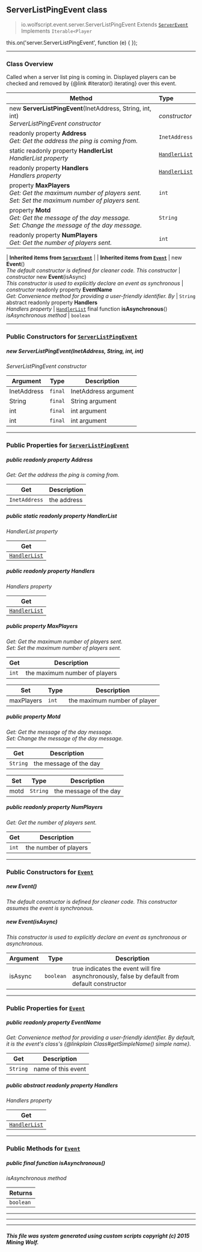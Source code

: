 ## ServerListPingEvent __class__

>io.wolfscript.event.server.ServerListPingEvent
>Extends [`ServerEvent`](ServerEvent.md)
>Implements `Iterable<Player`

this.on('server.ServerListPingEvent', function (e) { });

---

### Class Overview

Called when a server list ping is coming in. Displayed players can be checked and removed by {@link #iterator() iterating} over this event.

Method | Type   
--- | :--- 
new __ServerListPingEvent__(InetAddress, String, int, int) <br> _ServerListPingEvent constructor_ | _constructor_
 readonly property __Address__ <br> _Get: Get the address the ping is coming from._ | `InetAddress`
static readonly property __HandlerList__ <br> _HandlerList property_ | [`HandlerList`](../HandlerList.md)
 readonly property __Handlers__ <br> _Handlers property_ | [`HandlerList`](../HandlerList.md)
  property __MaxPlayers__ <br> _Get: Get the maximum number of players sent.<br>Set: Set the maximum number of players sent._ | `int`
  property __Motd__ <br> _Get: Get the message of the day message.<br>Set: Change the message of the day message._ | `String`
 readonly property __NumPlayers__ <br> _Get: Get the number of players sent._ | `int`
 |
__Inherited items from [`ServerEvent`](ServerEvent.md)__ |
 |
__Inherited items from [`Event`](../Event.md)__ |
new __Event__() <br> _The default constructor is defined for cleaner code. This constructor_ | _constructor_
new __Event__(isAsync) <br> _This constructor is used to explicitly declare an event as synchronous_ | _constructor_
 readonly property __EventName__ <br> _Get: Convenience method for providing a user-friendly identifier. By_ | `String`
abstract readonly property __Handlers__ <br> _Handlers property_ | [`HandlerList`](../HandlerList.md)
final function __isAsynchronous__() <br> _isAsynchronous method_ | `boolean`







---

### Public Constructors for [`ServerListPingEvent`](ServerListPingEvent.md)

##### <a id='serverlistpingevent'></a>new __ServerListPingEvent__(InetAddress, String, int, int) 

_ServerListPingEvent constructor_

Argument | Type | Description  
--- | --- | --- 
InetAddress | `final` | InetAddress argument
String | `final` | String argument
int | `final` | int argument
int | `final` | int argument

---

### Public Properties for [`ServerListPingEvent`](ServerListPingEvent.md)

##### <a id='address'></a>public  readonly property __Address__

_Get: Get the address the ping is coming from._

Get | Description
--- | --- 
`InetAddress` | the address



##### <a id='handlerlist'></a>public static readonly property __HandlerList__

_HandlerList property_

Get | 
--- | 
[`HandlerList`](../HandlerList.md) |



##### <a id='handlers'></a>public  readonly property __Handlers__

_Handlers property_

Get | 
--- | 
[`HandlerList`](../HandlerList.md) |



##### <a id='maxplayers'></a>public   property __MaxPlayers__

_Get: Get the maximum number of players sent.<br>Set: Set the maximum number of players sent._

Get | Description
--- | --- 
`int` | the maximum number of players

Set | Type | Description  
--- | --- | --- 
maxPlayers | `int` | the maximum number of player


##### <a id='motd'></a>public   property __Motd__

_Get: Get the message of the day message.<br>Set: Change the message of the day message._

Get | Description
--- | --- 
`String` | the message of the day

Set | Type | Description  
--- | --- | --- 
motd | `String` | the message of the day


##### <a id='numplayers'></a>public  readonly property __NumPlayers__

_Get: Get the number of players sent._

Get | Description
--- | --- 
`int` | the number of players



---
### Public Constructors for [`Event`](../Event.md)

##### <a id='event'></a>new __Event__() 

_The default constructor is defined for cleaner code. This constructor assumes the event is synchronous._


##### <a id='event'></a>new __Event__(isAsync) 

_This constructor is used to explicitly declare an event as synchronous or asynchronous._

Argument | Type | Description  
--- | --- | --- 
isAsync | `boolean` | true indicates the event will fire asynchronously, false by default from default constructor

---

### Public Properties for [`Event`](../Event.md)

##### <a id='eventname'></a>public  readonly property __EventName__

_Get: Convenience method for providing a user-friendly identifier. By default, it is the event's class's {@linkplain Class#getSimpleName() simple name}._

Get | Description
--- | --- 
`String` | name of this event



##### <a id='handlers'></a>public abstract readonly property __Handlers__

_Handlers property_

Get | 
--- | 
[`HandlerList`](../HandlerList.md) |



---

### Public Methods for [`Event`](../Event.md)

##### <a id='isasynchronous'></a>public final function __isAsynchronous__()

_isAsynchronous method_

Returns | 
--- | 
`boolean` |


---


---


---


##### This file was system generated using custom scripts copyright (c) 2015 Mining Wolf.
	

